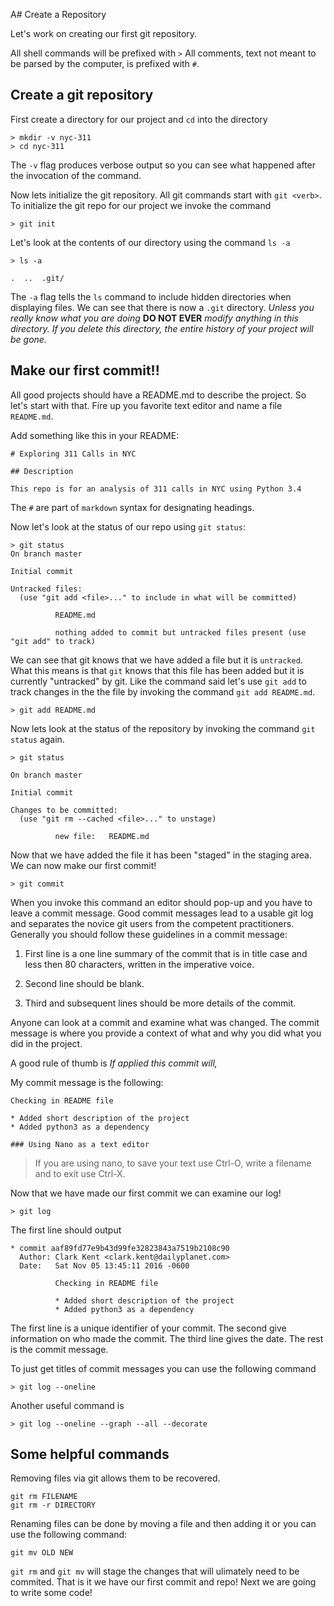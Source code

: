 A# Create a Repository

Let's work on creating our first git repository.

All shell commands will be prefixed with `>`
All comments, text not meant to be parsed by the computer,
is prefixed with `#`.


## Create a git repository
First create a directory for our project and `cd` into the directory
```
> mkdir -v nyc-311
> cd nyc-311
```
The `-v` flag produces verbose output so you can see what happened after the invocation of the command.

Now lets initialize the git repository. All git commands start with `git <verb>`.  To initialize the git repo
for our project we invoke the command
```
> git init
```
Let's look at the contents of our directory using the command `ls -a`
```
> ls -a

.  ..  .git/
```
The `-a` flag tells the `ls` command to include hidden directories when displaying files. We can see that there
is now a `.git` directory.  *Unless you really know what you are doing* **DO NOT EVER** *modify anything in this
directory. If you delete this directory, the entire history of your project will be gone.*

## Make our first commit!!

All good projects should have a README.md to describe the project. So let's start with that. Fire up
you favorite text editor and name a file `README.md`.

Add something like this in your README:
```
# Exploring 311 Calls in NYC

## Description

This repo is for an analysis of 311 calls in NYC using Python 3.4
```
The `#` are part of `markdown` syntax for designating headings.

Now let's look at the status of our repo using `git status`:
```
> git status
On branch master

Initial commit

Untracked files:
  (use "git add <file>..." to include in what will be committed)

          README.md

          nothing added to commit but untracked files present (use "git add" to track)
```
We can see that git knows that we have added a file but it is `untracked`. What this means is that `git`
knows that this file has been added but it is currently "untracked" by git. Like the command said let's use `git add` to
track changes in the the file by invoking the command `git add README.md`.
```
> git add README.md
```
Now lets look at the status of the repository by invoking the command `git status` again.

```
> git status

On branch master

Initial commit

Changes to be committed:
  (use "git rm --cached <file>..." to unstage)

          new file:   README.md
```
Now that we have added the file it has been "staged" in the staging area. We can now make our first commit!
```
> git commit
```
When you invoke this command an editor should pop-up and you have to leave a commit message. Good commit
messages lead to a usable git log and separates the novice git users from the competent practitioners.
Generally you should follow these guidelines in a commit message:

1. First line is a one line summary of the commit that is in title case and less
then 80 characters, written in the imperative voice.

2. Second line should be blank.

3. Third and subsequent lines should be more details of the commit.

Anyone can look at a commit and examine what was changed. The commit message
is where you provide a context of what and why you did what you did in the project.

A good rule of thumb is *If applied this commit will, <insert title of git message here>*

My commit message is the following:
```
Checking in README file

* Added short description of the project
* Added python3 as a dependency

### Using Nano as a text editor
```
>If you are using nano, to save your text use Ctrl-O, write a filename
>and to exit use Ctrl-X.

Now that we have made our first commit we can examine our log!
```
> git log
```
The first line should output
```
* commit aaf89fd77e9b43d99fe32823843a7519b2108c90
  Author: Clark Kent <clark.kent@dailyplanet.com>
  Date:   Sat Nov 05 13:45:11 2016 -0600

          Checking in README file

          * Added short description of the project
          * Added python3 as a dependency
```
The first line is a unique identifier of your commit. The second
give information on who made the commit. The third line gives the
date. The rest is the commit message.

To just get titles of commit messages you can use the following command
```
> git log --oneline
```
Another useful command is
```
> git log --oneline --graph --all --decorate
```

## Some helpful commands
Removing files via git allows them to be recovered.
```
git rm FILENAME
git rm -r DIRECTORY
```
Renaming files can be done by moving a file and then
adding it or you can use the following command:
```
git mv OLD NEW
```
`git rm` and `git mv` will stage the changes that will ulimately
need to be commited.
That is it we have our first commit and repo! Next we are going to write some code!
